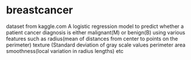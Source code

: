 # breastcancer
dataset from kaggle.com
A logistic regression model to predict whether a patient cancer diagnosis  is either malignant(M) or benign(B) using various features such as radius(mean of distances from center to points on the perimeter)
texture (Standard deviation of gray scale values
perimeter
area
smoothness(local variation in radius lengths) etc
